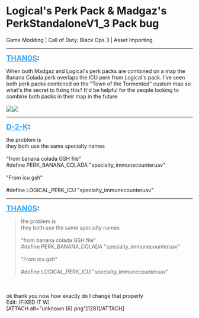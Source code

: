# Logical's Perk Pack & Madgaz's PerkStandaloneV1_3 Pack bug
Game Modding | Call of Duty: Black Ops 3 | Asset Importing

---
<strong style="font-size: 1.4em;"><span style="text-decoration: underline;text-decoration-color: #34a7f9;"><span style="color:#34a7f9;">THAN0S</span></span>:</strong>

<p>When both Madgaz and Logical&#39;s perk packs are combined on a map the Banana Colada perk overlaps the ICU perk from Logical&#39;s pack. I&#39;ve seen both perk packs combined on the &quot;Town of the Tormented&quot; custom map so what&#39;s the secret to fixing this? It&#39;d be helpful for the people looking to combine both packs in their map in the future<br /><br /><img src="1279"><img src="1280"></p>

---
<strong style="font-size: 1.4em;"><span style="text-decoration: underline;text-decoration-color: #34a7f9;"><span style="color:#34a7f9;">D-2-K</span></span>:</strong>

<p>the problem is <br />they both use the same specialty names <br /><br />&quot;from banana colada GSH file&quot; <br />#define PERK_BANANA_COLADA         &quot;specialty_immunecounteruav&quot;<br /><br />&quot;From icu gsh&quot;<br /><br />#define LOGICAL_PERK_ICU                  &quot;specialty_immunecounteruav&quot;</p>

---
<strong style="font-size: 1.4em;"><span style="text-decoration: underline;text-decoration-color: #34a7f9;"><span style="color:#34a7f9;">THAN0S</span></span>:</strong>

<p><blockquote>the problem is<br />they both use the same specialty names<br /><br />&quot;from banana colada GSH file&quot;<br />#define PERK_BANANA_COLADA         &quot;specialty_immunecounteruav&quot;<br /><br />&quot;From icu gsh&quot;<br /><br />#define LOGICAL_PERK_ICU                  &quot;specialty_immunecounteruav&quot;<br /></blockquote><br /><br />ok thank you now how exactly do I change that properly<br />Edit: (FIXED IT W)<br />[ATTACH alt=&quot;unknown (6).png&quot;]1281[/ATTACH]</p>
